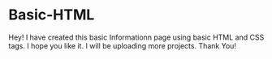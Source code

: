 # Basic-HTML
Hey!
I have created this basic Informationn page using basic HTML and CSS tags. I hope you like it.
I will be uploading more projects.
Thank You!
